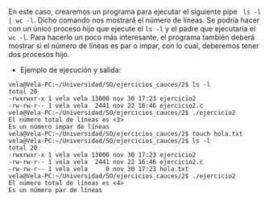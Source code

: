 En este caso, crearemos un programa para ejecutar el siguiente pipe ` ls -l | wc -l`. Dicho comando nos mostrará el número de líneas.
Se podría hacer con un único proceso hijo que ejecute el `ls -l` y el padre que ejecutaría el `wc -l`.
Para hacerlo un poco más interesante, el programa también deberá mostrar si el número de líneas es par o impar, con lo cual, deberemos tener dos procesos hijo.

+ Ejemplo de ejecución y salida:
~~~
vela@Vela-PC:~/Universidad/SO/ejercicios_cauces/2$ ls -l
total 20
-rwxrwxr-x 1 vela vela 13000 nov 30 17:23 ejercicio2
-rw-rw-r-- 1 vela vela  2441 nov 22 16:46 ejercicio2.c
vela@Vela-PC:~/Universidad/SO/ejercicios_cauces/2$ ./ejercicio2 
El número total de líneas es <3>
Es un número impar de líneas
vela@Vela-PC:~/Universidad/SO/ejercicios_cauces/2$ touch hola.txt
vela@Vela-PC:~/Universidad/SO/ejercicios_cauces/2$ ls -l
total 20
-rwxrwxr-x 1 vela vela 13000 nov 30 17:23 ejercicio2
-rw-rw-r-- 1 vela vela  2441 nov 22 16:46 ejercicio2.c
-rw-rw-r-- 1 vela vela     0 nov 30 17:23 hola.txt
vela@Vela-PC:~/Universidad/SO/ejercicios_cauces/2$ ./ejercicio2 
El número total de líneas es <4>
Es un número par de líneas
~~~